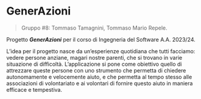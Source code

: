 # GenerAzioni

> Gruppo #8: Tommaso Tamagnini, Tommaso Mario Repele.

Progetto **_GenerAzioni_** per il corso di Ingegneria del Software A.A. 2023/24.

L’idea per il progetto nasce da un’esperienze quotidiana che tutti facciamo: vedere persone anziane, magari nostre parenti, che si trovano in varie situazione di difficoltà. L’applicazione si pone come obiettivo quello di attrezzare queste persone con uno strumento che permetta di chiedere autonomamente e velocemente aiuto, e che permetta al tempo stesso alle associazioni di volontariato e ai volontari di fornire questo aiuto in maniera efficace e tempestiva.

